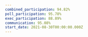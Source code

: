 ```yaml
---
combined_participation: 94.82%
poll_participation: 95.78%
exec_participation: 88.89%
communication: 95.08%
start_date: 2021-08-30T00:00:00.000Z
---
```

